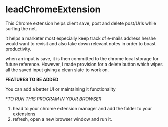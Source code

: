 # leadChromeExtension

This Chrome extension helps client save, post and delete post/Urls while surfing the net.

it helps a marketer most especially keep track of e-mails address he/she would want to revisit and also take down relevant notes in order to boast productivity.

when an input is save, it is then committed to the chrome local storage for future reference. However, i made provision for a delete button which wipes all the saved input giving a clean slate to work on.


**FEATURES TO BE ADDED**

You can add a better UI or maintaining it functionality

**TO RUN THIS PROGRAM IN YOUR BROWSER*
1. head to your chrome extension manager and add the folder to your extensions
2. refresh, open a new browser window and run it.

